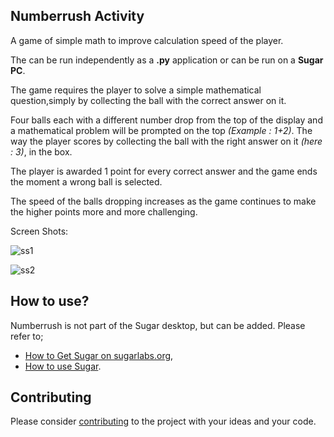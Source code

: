 ## Numberrush Activity ##

A game of simple math to improve calculation speed of the player.

The can be run independently as a **.py** application or can be run on a **Sugar PC**.

The game requires the player to solve a simple mathematical question,simply by collecting the ball with the correct answer on it.

Four balls each with a different number drop from the top of the display and a mathematical problem will be prompted on the top *(Example : 1+2)*. The way the player scores by collecting the ball with the right answer on it *(here : 3)*, in the box.

The player is awarded 1 point for every correct answer and the game ends the moment a wrong ball is selected. 

The speed of the balls dropping increases as the game continues to make the higher points more and more challenging.

Screen Shots:

![ss1](https://user-images.githubusercontent.com/30264970/35511717-0a682dda-0523-11e8-8020-08d4614b753f.png)

![ss2](https://user-images.githubusercontent.com/30264970/35511742-224bba0c-0523-11e8-97ad-17ec0587e785.png)

How to use?
-----------

Numberrush is not part of the Sugar desktop, but can be added. Please refer to;

* [How to Get Sugar on sugarlabs.org](https://sugarlabs.org/),
* [How to use Sugar](https://help.sugarlabs.org/).

Contributing
------------

Please consider [contributing](https://github.com/sugarlabs/sugar-docs/blob/master/src/contributing.md) to the project with your ideas and your code.

